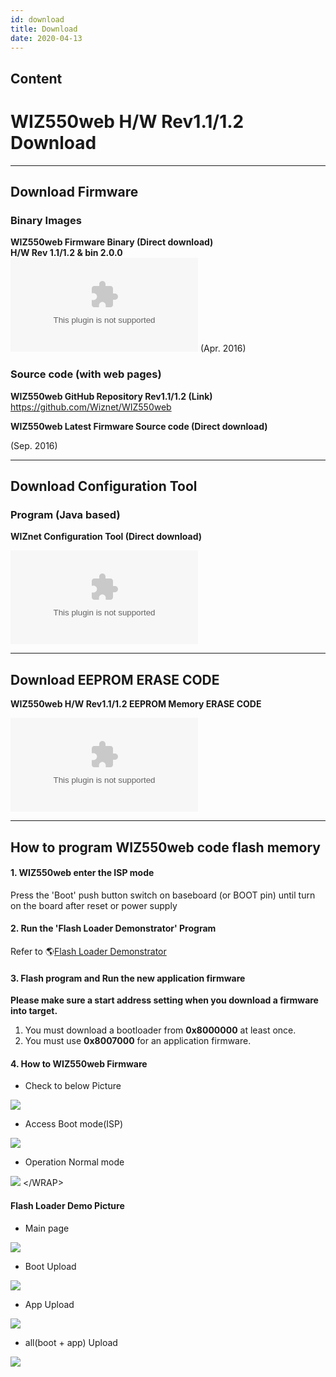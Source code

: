 ```yaml
---
id: download
title: Download
date: 2020-04-13
---
```



## Content
# WIZ550web H/W Rev1.1/1.2 Download

-----

## Download Firmware

### Binary Images

 **WIZ550web Firmware Binary
(Direct download)**  
**H/W Rev 1.1/1.2 & bin 2.0.0**  
![WIZ550web H/W Rev1.1/1.2 & F/W bin v2.0.0
(zip)](/products/wiz550web/wiz550web_firmware_bin_v2.0.0.zip) (Apr.
2016) 
### Source code (with web pages)

**WIZ550web GitHub Repository
Rev1.1/1.2 (Link)** <https://github.com/Wiznet/WIZ550web>

**WIZ550web Latest Firmware Source code (Direct download)**  
  
(Sep. 2016) 

-----

## Download Configuration Tool

### Program (Java based)

 **WIZnet Configuration Tool
(Direct download)**

![WIZnet Configuration tool v1.02
(zip)](/products/wiz550s2e/wiznet_configuration_tool_ver1.02.zip)

-----

## Download EEPROM ERASE CODE

 **WIZ550web H/W Rev1.1/1.2
EEPROM Memory ERASE CODE**

![WIZ550web H/W Rev1.1/1.2 EEPROM ERASE
FILE(HEX)](/products/wiz550web/wiz550web_eeprom_erase_hex_file.zip)


-----
## How to program WIZ550web code flash memory



#### 1\. WIZ550web enter the ISP mode

Press the 'Boot' push button switch on baseboard (or BOOT pin) until
turn on the board after reset or power supply

#### 2\. Run the 'Flash Loader Demonstrator' Program

Refer to 🌎[Flash Loader
Demonstrator](http://www.st.com/web/en/catalog/tools/FM147/CL1794/SC961/SS1533/PF257525?s_searchtype=keyword)

#### 3\. Flash program and Run the new application firmware

**Please make sure a start address
setting when you download a firmware into target.**

1.  You must download a bootloader from **0x8000000** at least once.
2.  You must use **0x8007000** for an application firmware.


#### 4\. How to WIZ550web Firmware

  - Check to below Picture

![](/products/wiz550web/wiz550web_des.png)

  - Access Boot mode(ISP)

![](/products/wiz550web/wiz550web_ispmode.png)

  - Operation Normal mode

![](/products/wiz550web/wiz550web_normalmode.png) \</WRAP\>

#### Flash Loader Demo Picture

 
  * Main page


![](/products/wiz550web/wiz550web_fw_main.png)


  * Boot Upload


![](/products/wiz550web/wiz550web_fw_boot.png)


  * App Upload


![](/products/wiz550web/wiz550web_fw_app.png)


  * all(boot + app) Upload


![](/products/wiz550web/wiz550web_fw_all.png)
